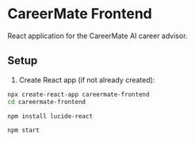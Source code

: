 # CareerMate Frontend

React application for the CareerMate AI career advisor.

## Setup

1. Create React app (if not already created):
```bash
npx create-react-app careermate-frontend
cd careermate-frontend

npm install lucide-react

npm start
